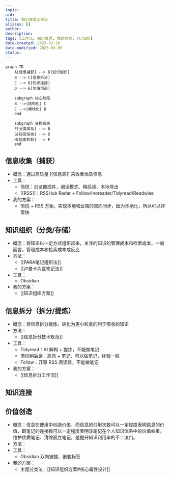 ```yaml
---
topic: 
uid: 
title: 知识管理工作流
aliases: []
author: 
description: 
tags: [工作流, 知识管理, 我的方案, YCTODO]
date-created: 2025-02-20
date-modified: 2025-03-05
status: 
---
```


```mermaid
graph TD
    A[信息捕获] --> B[知识组织]
    B --> C[信息拆分]
    C --> D[知识连接]
    D --> E[价值创造]
    
    subgraph 核心阶段
    B -->|结构化| C
    C -->|模块化| D
    end

    subgraph 支撑系统
    F[分类体系] --> B
    G[标签系统] --> D
    H[检索机制] --> E
    end
```

## 信息收集（捕获）

- 概念：通过高质量 [[信息源]] 来收集优质信息
- 工具：
	- 简悦：浏览器插件，阅读模式、稍后读、本地导出
	- [[RSS]]：RSSHub Radar + Follow/Inoreader/Tidyread/Readwise
- 我的方案：
	- 简悦 + RSS 方案，实现本地和云端的双向同步，因为本地化，所以可以非常快

## 知识组织（分类/存储）

- 概念：将知识以一定方式组织起来，关注的知识的管理成本和检索成本，一般而言，管理成本和检索成本成反比
- 方法：
	- [[PARA笔记组织法]]
	- [[卢曼卡片盒笔记法]]
- 工具：
	- Obsidian
- 我的方案：
	- [[知识组织方案]]

## 信息拆分（拆分/提炼）

- 概念：将信息拆分提炼，转化为更小粒度的利于吸收的知识
- 方法：
	- [[信息拆分技术规范]]
- 工具：
	- Tidyread：AI 解构 + 提炼，不能做笔记
	- 简悦稍后读：高亮 + 笔记，可以做笔记，体验一般
	- Follow：开源 RSS 阅读器，不能做笔记
- 我的方案：
	- [[信息拆分工作流]]

## 知识连接

## 价值创造

- 概念：信息在使用中创造价值，而信息的引用次数可以一定程度表明信息的价值，即笔记的连接数可以一定程度表明该笔记在个人知识体系中的价值权重。维护优质笔记、清除孤立笔记，是提升知识利用率的不二法门。
- 方法：
- 工具：
	- Obsidian 双向链接、嵌套标签
- 我的方案：
	- 主题分类法：[[知识组织方案#核心属性设计]]
